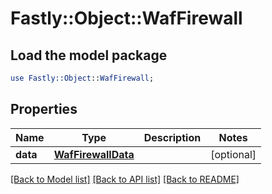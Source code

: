 # Fastly::Object::WafFirewall

## Load the model package
```perl
use Fastly::Object::WafFirewall;
```

## Properties
Name | Type | Description | Notes
------------ | ------------- | ------------- | -------------
**data** | [**WafFirewallData**](WafFirewallData.md) |  | [optional] 

[[Back to Model list]](../README.md#documentation-for-models) [[Back to API list]](../README.md#documentation-for-api-endpoints) [[Back to README]](../README.md)


